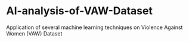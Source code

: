 # AI-analysis-of-VAW-Dataset
Application of several machine learning techniques on Violence Against Women (VAW) Dataset
